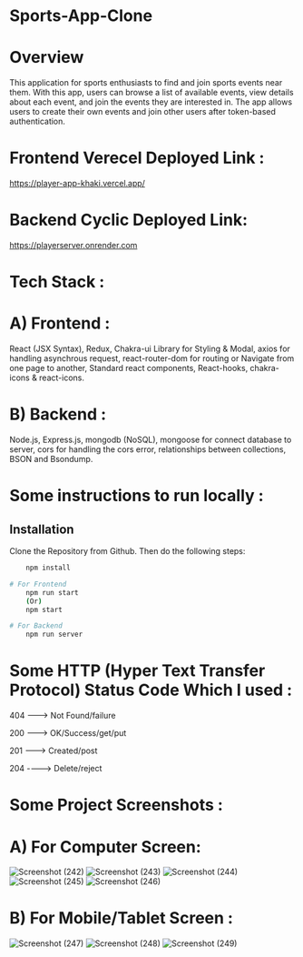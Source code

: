 # Sports-App-Clone

# Overview

This application for sports enthusiasts to find and join sports events near them. With this app, users can browse a list of available events, view details about each event, and join the events they are interested in. The app allows users to create their own events and join other users after token-based authentication.

# Frontend Verecel Deployed Link :

https://player-app-khaki.vercel.app/

# Backend Cyclic Deployed Link:

https://playerserver.onrender.com

# Tech Stack :

# A) Frontend :

React (JSX Syntax), Redux, Chakra-ui Library for Styling & Modal, axios for handling asynchrous request, react-router-dom for routing or Navigate from one page to another, Standard react components, React-hooks, chakra-icons & react-icons.

# B) Backend :

Node.js, Express.js, mongodb (NoSQL), mongoose for connect database to server, cors for handling the cors error, relationships between collections, BSON and Bsondump.

# Some instructions to run locally :

## Installation

Clone the Repository from Github. Then do the following steps:

```bash
    npm install

# For Frontend
    npm run start
    (Or)
    npm start

# For Backend
    npm run server
```

# Some HTTP (Hyper Text Transfer Protocol) Status Code Which I used :

404 ---> Not Found/failure

200 ---> OK/Success/get/put

201 ---> Created/post

204 ----> Delete/reject

# Some Project Screenshots :

# A) For Computer Screen:
![Screenshot (242)](https://user-images.githubusercontent.com/104748364/236122313-764227c0-f9c9-49a4-a747-85066364f4cc.png)
![Screenshot (243)](https://user-images.githubusercontent.com/104748364/236122333-a410458a-c662-4a59-88a2-3b168d5cb606.png)
![Screenshot (244)](https://user-images.githubusercontent.com/104748364/236122357-b6920bb3-5687-41a3-b488-5bad25d5c870.png)
![Screenshot (245)](https://user-images.githubusercontent.com/104748364/236122366-1dfd9da3-0d2c-4724-ae4b-533a6c075083.png)
![Screenshot (246)](https://user-images.githubusercontent.com/104748364/236122391-7d4ce756-e37f-429a-b39e-c3edb6f46521.png)
# B) For Mobile/Tablet Screen :
![Screenshot (247)](https://user-images.githubusercontent.com/104748364/236122443-1de961f3-a0a2-4b2d-98a6-89b80d0c89b0.png)
![Screenshot (248)](https://user-images.githubusercontent.com/104748364/236122455-584c01c1-9687-4507-a3eb-a659bcbb2426.png)
![Screenshot (249)](https://user-images.githubusercontent.com/104748364/236122472-2f093e06-1e5d-4cd3-aea3-383297940698.png)

